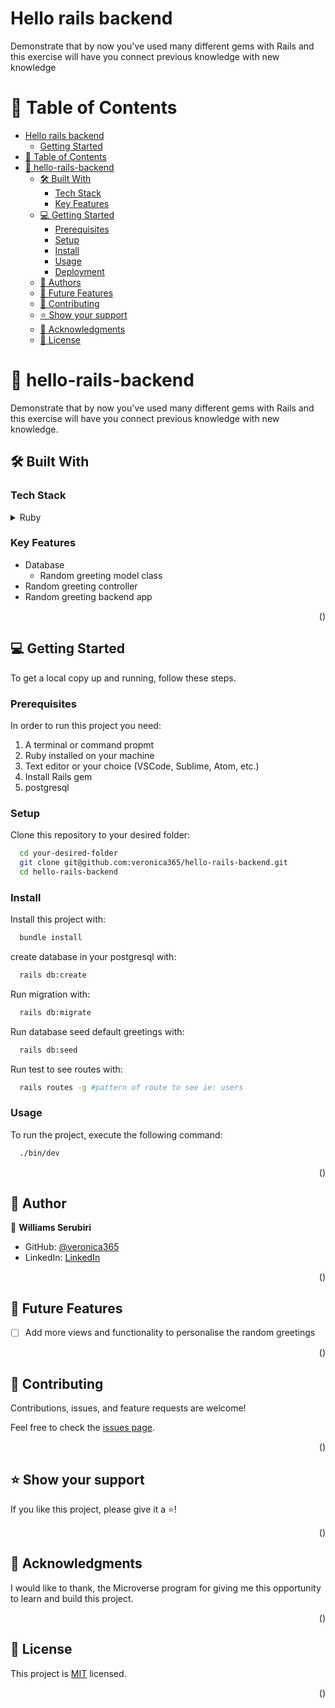 # Hello rails backend

Demonstrate that by now you've used many different gems with Rails and this exercise will have you connect previous knowledge with new knowledge

# 📗 Table of Contents

- [Hello rails backend](#hello-rails-backend)
  - [Getting Started](#getting-started)
- [📗 Table of Contents](#-table-of-contents)
- [📖 hello-rails-backend](#hello-rails-backend)
  - [🛠 Built With ](#-built-with-)
    - [Tech Stack ](#tech-stack-)
    - [Key Features ](#key-features-)
  - [💻 Getting Started ](#-getting-started-)
    - [Prerequisites](#prerequisites)
    - [Setup](#setup)
    - [Install](#install)
    - [Usage](#usage)
    - [Deployment](#deployment)
  - [👤 Authors ](#-authors-)
  - [🔭 Future Features ](#-future-features-)
  - [🤝 Contributing ](#-contributing-)
  - [⭐️ Show your support ](#️-show-your-support-)
  - [🙏 Acknowledgments ](#-acknowledgments-)
  - [📝 License ](#-license-)


# 📖 hello-rails-backend <a name="about-project"></a>

Demonstrate that by now you've used many different gems with Rails and this exercise will have you connect previous knowledge with new knowledge.

## 🛠 Built With <a name="built-with"></a>

### Tech Stack <a name="tech-stack"></a>

<details>
<summary>Ruby</summary>
  <ul>
    <li><a href="https://www.rubyguides.com">Ruby</a></li>
    <li><a href="https://www.postgresql.org/">Postgresql</a></li>
    <li><a href="https://guides.rubyonrails.org/">Ruby on Rails</a></li>
  </ul>
</details>

### Key Features <a name="key-features"></a>

- Database
  - Random greeting model class
- Random greeting controller
- Random greeting backend app 

<p align="right">(<a href="#readme-top"></a>)</p>

## 💻 Getting Started <a name="getting-started"></a>

To get a local copy up and running, follow these steps.

### Prerequisites

In order to run this project you need:

1. A terminal or command propmt
2. Ruby installed on your machine
3. Text editor or your choice (VSCode, Sublime, Atom, etc.)
4. Install Rails gem
5. postgresql

### Setup

Clone this repository to your desired folder:

```sh
  cd your-desired-folder
  git clone git@github.com:veronica365/hello-rails-backend.git
  cd hello-rails-backend
```

### Install

Install this project with:
```sh
  bundle install
```

create database in your postgresql with:
```sh
  rails db:create
```

Run migration with:
```sh
  rails db:migrate
```

Run database seed default greetings with:
```sh
  rails db:seed
```

Run test to see routes with:
```sh
  rails routes -g #pattern of route to see ie: users
```

### Usage

To run the project, execute the following command:

```sh
  ./bin/dev
```

<p align="right">(<a href="#readme-top"></a>)</p>

## 👥 Author <a name="authors"></a>

👤 **Williams Serubiri**

- GitHub: [@veronica365](https://github.com/veronica365)
- LinkedIn: [LinkedIn](https://www.linkedin.com/in/william-sserubiri-veronica/)

<p align="right">(<a href="#readme-top"></a>)</p>

## 🔭 Future Features <a name="future-features"></a>

- [ ] Add more views and functionality to personalise the random greetings

<p align="right">(<a href="#readme-top"></a>)</p>

## 🤝 Contributing <a name="contributing"></a>

Contributions, issues, and feature requests are welcome!

Feel free to check the [issues page](https://github.com/veronica365/hello-rails-backend/issues).

<p align="right">(<a href="#readme-top"></a>)</p>

## ⭐️ Show your support <a name="support"></a>

If you like this project, please give it a ⭐️!

<p align="right">(<a href="#readme-top"></a>)</p>

## 🙏 Acknowledgments <a name="acknowledgements"></a>

I would like to thank, the Microverse program for giving me this opportunity to learn and build this project.

<p align="right">(<a href="#readme-top"></a>)</p>

## 📝 License <a name="license"></a>

This project is [MIT](./LICENSE) licensed.

<p align="right">(<a href="#readme-top"></a>)</p>

